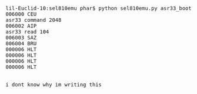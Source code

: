 <pre>
lil-Euclid-10:sel810emu phar$ python sel810emu.py asr33_bootloader.bin 
006000 CEU
asr33 command 2048
006002 AIP
asr33 read 104
006003 SAZ
006004 BRU
000006 HLT
000006 HLT
000006 HLT
000006 HLT


i dont know why im writing this
</pre>
